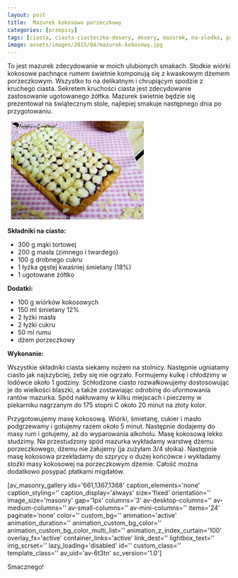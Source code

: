 ```yaml
---
layout: post
title:  Mazurek kokosowo porzeczkowy
categories: [przepisy]
tags: [ciasta, ciasta-ciasteczka-desery, desery, mazurek, na-slodko, przepisy, wielkanoc]
image: assets/images/2015/04/mazurek-kokosowy.jpg
---
```

To jest mazurek zdecydowanie w moich ulubionych smakach. Słodkie wiórki kokosowe pachnące rumem świetnie komponują się z kwaskowym dżemem porzeczkowym. Wszystko to na delikatnym i chrupiącym spodzie z kruchego ciasta. Sekretem kruchości ciasta jest zdecydowanie zastosowanie ugotowanego żółtka. Mazurek świetnie będzie się prezentował na świątecznym stole, najlepiej smakuje następnego dnia po przygotowaniu.

 
![](assets/images/2015/04/mazurek-kokosowy-2-300x222.jpg)



**Składniki na ciasto:**
* 300 g mąki tortowej
* 200 g masła (zimnego i twardego)
* 100 g drobnego cukru
* 1 łyżka gęstej kwaśniej śmietany (18%)
* 1 ugotowane żółtko


**Dodatki:**
* 100 g wiórków kokosowych
* 150 ml śmietany 12%
* 2 łyżki masła
* 2 łyżki cukru
* 50 ml rumu
* dżem porzeczkowy


**Wykonanie:**

Wszystkie składniki ciasta siekamy nożem na stolnicy. Następnie ugniatamy ciasto jak najszybciej, żeby się nie ogrzało. Formujemy kulkę i chłodzimy w lodówce około 1 godziny. Schłodzone ciasto rozwałkowujemy dostosowując je do wielkości blaszki, a także zostawiając odrobinę do uformowania rantów mazurka. Spód nakłuwamy w kilku miejscach i pieczemy w piekarniku nagrzanym do 175 stopni C około 20 minut na złoty kolor.

Przygotowujemy masę kokosową. Wiórki, śmietanę, cukier i masło podgrzewamy i gotujemy razem około 5 minut. Następnie dodajemy do masy rum i gotujemy, aż do wyparowania alkoholu. Masę kokosową lekko studzimy. Na przestudzony spód mazurka wykładamy warstwę dżemu porzeczkowego, dżemu nie żałujemy (ja zużyłam 3/4 słoika). Następnie masę kokosowa przekładamy do szprycy o dużej końcówce i wykładamy stożki masy kokosowej na porzeczkowym dżemie. Całość można dodatkowo posypać płatkami migdałów.

[av\_masonry\_gallery ids='661,1367,1368' caption\_elements='none' caption\_styling='' caption\_display='always' size='fixed' orientation='' image\_size='masonry' gap='1px' columns='3' av-desktop-columns='' av-medium-columns='' av-small-columns='' av-mini-columns='' items='24' paginate='none' color='' custom\_bg='' animation='active' animation\_duration='' animation\_custom\_bg\_color='' animation\_custom\_bg\_color\_multi\_list='' animation\_z\_index\_curtain='100' overlay\_fx='active' container\_links='active' link\_dest='' lightbox\_text='' img\_scrset='' lazy\_loading='disabled' id='' custom\_class='' template\_class='' av\_uid='av-6t3tn' sc\_version='1.0']

Smacznego!
    